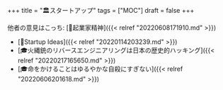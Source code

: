 +++
title = "🏛スタートアップ"
tags = ["MOC"]
draft = false
+++

他者の意見はこっち: [🔖起業家精神]({{< relref "20220608171910.md" >}})

-   [🔬Startup Ideas]({{< relref "20220114203239.md" >}})
-   [🎓火縄銃のリバースエンジニアリングは日本の歴史的ハッキング]({{< relref "20220217165650.md" >}})
-   [🎓命をかけることはゆるやかな自殺にすぎない]({{< relref "20220606201618.md" >}})
